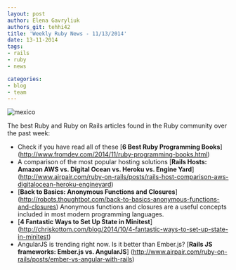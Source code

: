 ```yaml
---
layout: post
author: Elena Gavryliuk
authors_git: tehhi42
title: 'Weekly Ruby News - 11/13/2014'
date: 13-11-2014
tags:
- rails
- ruby
- news

categories:
- blog
- team
---
```


<div class="left" style="margin-right: 1em;">
    <img src="https://cloud.githubusercontent.com/assets/5908100/5030715/8f2d2ae0-6b5a-11e4-899c-73cda14d7fee.jpg" title="mexico"/>
</div>

The best Ruby and Ruby on Rails articles found in the Ruby community over the past week:

- Check if you have read all of these [**6 Best Ruby Programming Books**] (http://www.fromdev.com/2014/11/ruby-programming-books.html)
 - A comparison of the most popular hosting solutions [**Rails Hosts: Amazon AWS vs. Digital Ocean vs. Heroku vs. Engine Yard**] (http://www.airpair.com/ruby-on-rails/posts/rails-host-comparison-aws-digitalocean-heroku-engineyard)
 - [**Back to Basics: Anonymous Functions and Closures**] (http://robots.thoughtbot.com/back-to-basics-anonymous-functions-and-closures) Anonymous functions and closures are a useful concepts included in most modern programming languages.
 - [**4 Fantastic Ways to Set Up State in Minitest**] (http://chriskottom.com/blog/2014/10/4-fantastic-ways-to-set-up-state-in-minitest) 
 - AngularJS is trending right now. Is it better than Ember.js? [**Rails JS frameworks: Ember.js vs. AngularJS**] (http://www.airpair.com/ruby-on-rails/posts/ember-vs-angular-with-rails) 
